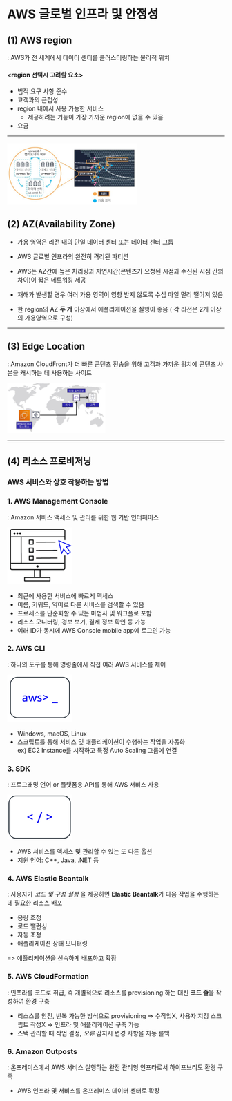 AWS 글로벌 인프라 및 안정성
==========================

## **(1) AWS region**
: AWS가 전 세계에서 데이터 센터를 클러스터링하는 물리적 위치

#### **<region 선택시 고려할 요소>**
- 법적 요구 사항 준수
- 고객과의 근접성
- region 내에서 사용 가능한 서비스
    * 제공하려는 기능이 가장 가까운 region에 없을 수 있음
- 요금

- - -
<img src="https://github.com/Hakunam97/TIL/blob/master/AWS/images/AZ.JPG" width="60%" height="50%" title="AZ" alt="AZ"></img>


## **(2) AZ(Availability Zone)**
- 가용 영역은 리전 내의 단일 데이터 센터 또는 데이터 센터 그룹 

- AWS 글로벌 인프라의 완전히 격리된 파티션

- AWS는 AZ간에 높은 처리량과 지연시간(콘텐츠가 요청된 시점과 수신된 시점 간의 차이)이 짧은 네트워킹 제공   

- 재해가 발생할 경우 여러 가용 영역이 영향 받지 않도록 수십 마일 멀리 떨어져 있음

- 한 region의 AZ **두 개** 이상에서 애플리케이션을 실행이 좋음 ( 각 리전은 2개 이상의 가용영역으로 구성)

- - -

## **(3) Edge Location**
: Amazon CloudFront가 더 빠른 콘텐츠 전송을 위해 고객과 가까운 위치에 콘텐츠 사본을 캐시하는 데 사용하는 사이트   

<img src="https://github.com/Hakunam97/TIL/blob/master/AWS/images/%EC%97%A3%EC%A7%80%EB%A1%9C%EC%BC%80%EC%9D%B4%EC%85%98.JPG" width="45%" height="35%" title="AZ" alt="AZ"></img>

- - -

## **(4) 리소스 프로비저닝**
### AWS 서비스와 상호 작용하는 방법
### 1. **AWS Management Console**   
: Amazon 서비스 액세스 및 관리를 위한 웹 기반 인터페이스

<img src="https://github.com/Hakunam97/TIL/blob/master/AWS/images/AWS%20Management%20Console.jpg" width="30%" height="20%" title="CLI" alt="CLI"></img>

- 최근에 사용한 서비스에 빠르게 액세스
- 이름, 키워드, 약어로 다른 서비스를 검색할 수 있음
- 프로세스를 단순화할 수 있는 마법사 및 워크플로 포함
- 리소스 모니터링, 경보 보기, 결제 정보 확인 등 가능
- 여러 ID가 동시에 AWS Console mobile app에 로그인 가능

### 2. **AWS CLI**   
: 하나의 도구를 통해 명령줄에서 직접 여러 AWS 서비스를 제어

<img src="https://github.com/Hakunam97/TIL/blob/master/AWS/images/AWS_CLI.jpg" width="30%" height="20%" title="CLI" alt="CLI"></img>

- Windows, macOS, Linux
- 스크립트를 통해 서비스 및 애플리케이션이 수행하는 작업을 자동화   
ex) EC2 Instance를 시작하고 특정 Auto Scaling 그룹에 연결


### 3. **SDK**   
: 프로그래밍 언어 or 플랫폼용 API를 통해 AWS 서비스 사용   

<img src="https://github.com/Hakunam97/TIL/blob/master/AWS/images/SDK.jpg" width="30%" height="20%" title="CLI" alt="CLI"></img>

- AWS 서비스를 액세스 및 관리할 수 있는 또 다른 옵션
- 지원 언어: C++, Java, .NET 등


### 4. **AWS Elastic Beantalk**   
: 사용자가 *코드 및 구성 설정* 을 제공하면 **Elastic Beantalk**가 다음 작업을 수행하는 데 필요한 리소스 배포

- 용량 조정
- 로드 밸런싱
- 자동 조정
- 애플리케이션 상태 모니터링

=> 애플리케이션을 신속하게 배포하고 확장

### 5. **AWS CloudFormation**   
: 인프라를 코드로 취급, 즉 개별적으로 리소스를 provisioning 하는 대신 **코드 줄**을 작성하여 환경 구축

- 리소스를 안전, 반복 가능한 방식으로 provisioning => 수작업X, 사용자 지정 스크립트 작성X => 인프라 및 애플리케이션 구축 가능
- 스택 관리할 때 작업 결정, *오류* 감지시 변경 사항을 자동 롤백

### 6. **Amazon Outposts**   
: 온프레미스에서 AWS 서비스 실행하는 완전 관리형 인프라로서 하이프브리도 환경 구축   
- AWS 인프라 및 서비스를 온프레미스 데이터 센터로 확장